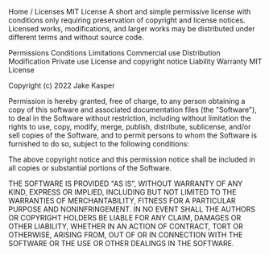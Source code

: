 Home / Licenses
MIT License
A short and simple permissive license with conditions only requiring preservation of copyright and license notices. Licensed works, modifications, and larger works may be distributed under different terms and without source code.

Permissions	Conditions	Limitations
 Commercial use
 Distribution
 Modification
 Private use
 License and copyright notice
 Liability
 Warranty
MIT License

Copyright (c) 2022 Jake Kasper

Permission is hereby granted, free of charge, to any person obtaining a copy
of this software and associated documentation files (the "Software"), to deal
in the Software without restriction, including without limitation the rights
to use, copy, modify, merge, publish, distribute, sublicense, and/or sell
copies of the Software, and to permit persons to whom the Software is
furnished to do so, subject to the following conditions:

The above copyright notice and this permission notice shall be included in all
copies or substantial portions of the Software.

THE SOFTWARE IS PROVIDED "AS IS", WITHOUT WARRANTY OF ANY KIND, EXPRESS OR
IMPLIED, INCLUDING BUT NOT LIMITED TO THE WARRANTIES OF MERCHANTABILITY,
FITNESS FOR A PARTICULAR PURPOSE AND NONINFRINGEMENT. IN NO EVENT SHALL THE
AUTHORS OR COPYRIGHT HOLDERS BE LIABLE FOR ANY CLAIM, DAMAGES OR OTHER
LIABILITY, WHETHER IN AN ACTION OF CONTRACT, TORT OR OTHERWISE, ARISING FROM,
OUT OF OR IN CONNECTION WITH THE SOFTWARE OR THE USE OR OTHER DEALINGS IN THE
SOFTWARE.